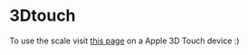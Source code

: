 # 3Dtouch
To use the scale visit [this page](https://darhsu.github.io/3Dtouch/) on a Apple 3D Touch device :)
